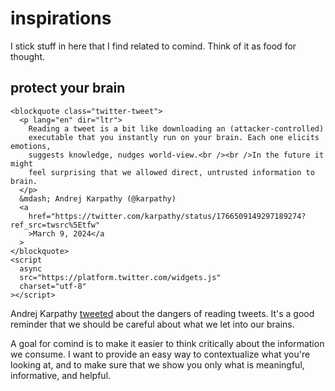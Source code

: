 # inspirations

I stick stuff in here that I find related to comind. Think of it as food for thought.

## protect your brain

~~~
<blockquote class="twitter-tweet">
  <p lang="en" dir="ltr">
    Reading a tweet is a bit like downloading an (attacker-controlled)
    executable that you instantly run on your brain. Each one elicits emotions,
    suggests knowledge, nudges world-view.<br /><br />In the future it might
    feel surprising that we allowed direct, untrusted information to brain.
  </p>
  &mdash; Andrej Karpathy (@karpathy)
  <a
    href="https://twitter.com/karpathy/status/1766509149297189274?ref_src=twsrc%5Etfw"
    >March 9, 2024</a
  >
</blockquote>
<script
  async
  src="https://platform.twitter.com/widgets.js"
  charset="utf-8"
></script>
~~~

Andrej Karpathy [tweeted](https://twitter.com/karpathy/status/1766509149297189274?ref_src=twsrc%5Etfw) about the dangers of reading tweets. It's a good reminder that we should be careful about what we let into our brains.

A goal for comind is to make it easier to think critically about the information we consume. I want to provide an easy way to contextualize what you're looking at, and to make sure that we show you only what is meaningful, informative, and helpful.


